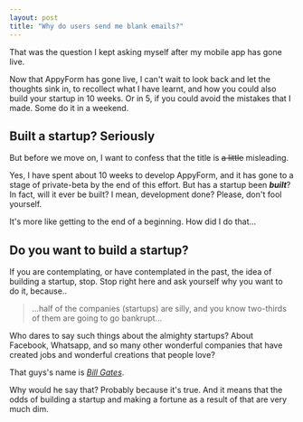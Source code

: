 ```yaml
---
layout: post
title: "Why do users send me blank emails?"
---
```


That was the question I kept asking myself after my mobile app has gone live.
 
<!-- ![_config.yml]({{ site.baseurl }}/images/config.png) -->






Now that AppyForm has gone live, I can't wait to look back and let the thoughts sink in, to recollect what I have learnt, and how you could also build your startup in 10 weeks. Or in 5, if you could avoid the mistakes that I made. Some do it in a weekend.


## Built a startup? Seriously

But before we move on, I want to confess that the title is <del>a little</del> misleading. 

Yes, I have spent about 10 weeks to develop AppyForm, and it has gone to a stage of private-beta by the end of this effort. But has a startup been ***built***? In fact, will it ever be built? I mean, development done? Please, don't fool yourself.

It's more like getting to the end of a beginning. How did I do that...


## Do you want to build a startup?

If you are contemplating, or have contemplated in the past, the idea of building a startup, stop. Stop right here and ask yourself why you want to do it, because..

> ...half of the companies (startups) are silly, and you know two-thirds of them are going to go bankrupt...

Who dares to say such things about the almighty startups? About Facebook, Whatsapp, and so many other wonderful companies that have created jobs and wonderful creations that people love?

That guys's name is *[Bill Gates](http://techcrunch.com/2014/03/14/bill-gates-its-ok-if-half-of-silicon-valley-startups-are-silly/)*.

Why would he say that? Probably because it's true. And it means that the odds of building a startup and making a fortune as a result of that are very much dim.






